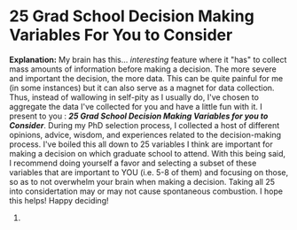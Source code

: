 # 25 Grad School Decision Making Variables For You to Consider

**Explanation:** My brain has this... *interesting* feature where it "has" to collect mass amounts of information before making a decision. The more severe and important the decision, the more data. This can be quite painful for me (in some instances) but it can also serve as a magnet for data collection. Thus, instead of wallowing in self-pity as I usually do, I've chosen to aggregate the data I've collected for you and have a little fun with it. I present to you : ***25 Grad School Decision Making Variables for you to Consider***. During my PhD selection process, I collected a host of different opinions, advice, wisdom, and experiences related to the decision-making process. I've boiled this all down to 25 variables I think are important for making a decision on which graduate school to attend. With this being said, I recommend doing yourself a favor and selecting a subset of these variables that are important to YOU (i.e. 5-8 of them) and focusing on those, so as to not overwhelm your brain when making a decision. Taking all 25 into considertation may or may not cause spontaneous combustion. I hope this helps! Happy deciding!  


1. 
